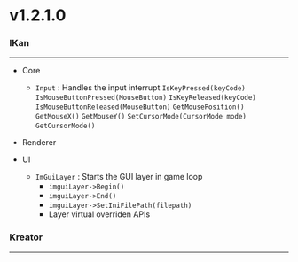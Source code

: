 # v1.2.1.0

### IKan
----------------------------------------------------------------------------------------------------------------------
  - Core
    - `Input` : Handles the input interrupt
      `IsKeyPressed(keyCode)` `IsMouseButtonPressed(MouseButton)` `IsKeyReleased(keyCode)` `IsMouseButtonReleased(MouseButton)`
      `GetMousePosition()` `GetMouseX()` `GetMouseY()` `SetCursorMode(CursorMode mode)` `GetCursorMode()`

  - Renderer

  - UI
    - `ImGuiLayer` : Starts the GUI layer in game loop
      - `imguiLayer->Begin()`
      - `imguiLayer->End()`
      - `imguiLayer->SetIniFilePath(filepath)`
      - Layer virtual overriden APIs
      
### Kreator
----------------------------------------------------------------------------------------------------------------------
